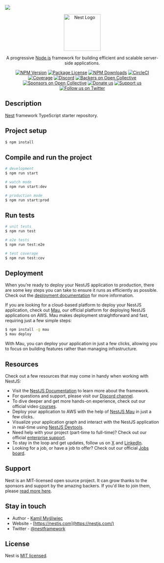 [![](https://mermaid.ink/img/pako:eNqFVk1v3CAQ_SvIp42aqOrVqiI1XaU9tGqUpK1U-TKLZ70oGCzAm6yi_PcOxu4a8G59sPGbYZiPx8BrwXWNRVlwCdauBTQG2koxegaEPcJGInsNkH_eWWeEaph14HrLquKHarQH3rM7VHUY3Qol7A7rqphNFMoxo3tVJ5jrjUog3huDyt1IkWmPojvtZgIprPv4GUx9zYzYo0lFdxIOaOw168JgJl8jf2I1vaIQwbgv0OLqYoZSdBmm8MXd-5gy9JGiisAaQXoXbYRyLSVyd4POJtoOTSsU_hZKoZlkb5WaV2eMK6qPT5JIs7YBNQ9wo7Vke8GdNoe8tEZLTOZ32gontFrO-Q6iMg3WAz9SdKvlXJPKwZFiX0FLSXQlo7XmWfDqcbp2VKkYASkjwICweMqg3ennqAhJQn_a5XSyPEtbYaxTRIhcRKZOSDpa5Fmb_5RnVMYWhEw0x6I9UHbtYgSeot90I3gURdjGzr_njN6D7MHhV6rfKmyNcuLUxZC7mTJ0nTx46_e9xJisvv4SMw4HONsIAc53DXkvGnWW7yDy0KY9ACKMsqgb8vkxibyFJ6SdLyxxenUxBf2JHzmerDy0iddl-vvu4X8jnvXbrYx7RW1g4J5fz3_nnMVW73EQcnoFeTRXeE5seodjnWzJos6WdppbqTu_0NHNRCGUJfPEi-59C12QbdJKGrTo1rMdmSTNz186OzztFjaHPbQbnRKeZKgat5vBDbpf3sIq4yhJHnrhvCDYTGSjLZLPxYtNNXBhkWldyrPRfwhTqsK3LToFh2ZF36Ej-X9qVdmJGBoVTeKg2AaZ6hMlfEFOdQ_-ZIkOFK-KD1XBrq5o0II60HjytWRcKwdC2RP6fjCQu2S9xVFrAHKjQz1Ti9NKp3wYE1myDs1Wm_acI8fmFVahk2hUP0rOxTo1tHNrTD0kjWPCE_U4kcGh4rJo6XQGUdPNaWBIVbgdUsMvShrWYJ58Cd9ID3qnHw6KF6UzPV4WdAFqdkW5BWnpr-9q8na8dv1DO1B_tD7-Yy2o538fL2r-8_YXJpngPg?type=png)](https://mermaid.live/edit#pako:eNqFVk1v3CAQ_SvIp42aqOrVqiI1XaU9tGqUpK1U-TKLZ70oGCzAm6yi_PcOxu4a8G59sPGbYZiPx8BrwXWNRVlwCdauBTQG2koxegaEPcJGInsNkH_eWWeEaph14HrLquKHarQH3rM7VHUY3Qol7A7rqphNFMoxo3tVJ5jrjUog3huDyt1IkWmPojvtZgIprPv4GUx9zYzYo0lFdxIOaOw168JgJl8jf2I1vaIQwbgv0OLqYoZSdBmm8MXd-5gy9JGiisAaQXoXbYRyLSVyd4POJtoOTSsU_hZKoZlkb5WaV2eMK6qPT5JIs7YBNQ9wo7Vke8GdNoe8tEZLTOZ32gontFrO-Q6iMg3WAz9SdKvlXJPKwZFiX0FLSXQlo7XmWfDqcbp2VKkYASkjwICweMqg3ennqAhJQn_a5XSyPEtbYaxTRIhcRKZOSDpa5Fmb_5RnVMYWhEw0x6I9UHbtYgSeot90I3gURdjGzr_njN6D7MHhV6rfKmyNcuLUxZC7mTJ0nTx46_e9xJisvv4SMw4HONsIAc53DXkvGnWW7yDy0KY9ACKMsqgb8vkxibyFJ6SdLyxxenUxBf2JHzmerDy0iddl-vvu4X8jnvXbrYx7RW1g4J5fz3_nnMVW73EQcnoFeTRXeE5seodjnWzJos6WdppbqTu_0NHNRCGUJfPEi-59C12QbdJKGrTo1rMdmSTNz186OzztFjaHPbQbnRKeZKgat5vBDbpf3sIq4yhJHnrhvCDYTGSjLZLPxYtNNXBhkWldyrPRfwhTqsK3LToFh2ZF36Ej-X9qVdmJGBoVTeKg2AaZ6hMlfEFOdQ_-ZIkOFK-KD1XBrq5o0II60HjytWRcKwdC2RP6fjCQu2S9xVFrAHKjQz1Ti9NKp3wYE1myDs1Wm_acI8fmFVahk2hUP0rOxTo1tHNrTD0kjWPCE_U4kcGh4rJo6XQGUdPNaWBIVbgdUsMvShrWYJ58Cd9ID3qnHw6KF6UzPV4WdAFqdkW5BWnpr-9q8na8dv1DO1B_tD7-Yy2o538fL2r-8_YXJpngPg)

<p align="center">
  <a href="http://nestjs.com/" target="blank"><img src="https://nestjs.com/img/logo-small.svg" width="120" alt="Nest Logo" /></a>
</p>

[circleci-image]: https://img.shields.io/circleci/build/github/nestjs/nest/master?token=abc123def456
[circleci-url]: https://circleci.com/gh/nestjs/nest

  <p align="center">A progressive <a href="http://nodejs.org" target="_blank">Node.js</a> framework for building efficient and scalable server-side applications.</p>
    <p align="center">
<a href="https://www.npmjs.com/~nestjscore" target="_blank"><img src="https://img.shields.io/npm/v/@nestjs/core.svg" alt="NPM Version" /></a>
<a href="https://www.npmjs.com/~nestjscore" target="_blank"><img src="https://img.shields.io/npm/l/@nestjs/core.svg" alt="Package License" /></a>
<a href="https://www.npmjs.com/~nestjscore" target="_blank"><img src="https://img.shields.io/npm/dm/@nestjs/common.svg" alt="NPM Downloads" /></a>
<a href="https://circleci.com/gh/nestjs/nest" target="_blank"><img src="https://img.shields.io/circleci/build/github/nestjs/nest/master" alt="CircleCI" /></a>
<a href="https://coveralls.io/github/nestjs/nest?branch=master" target="_blank"><img src="https://coveralls.io/repos/github/nestjs/nest/badge.svg?branch=master#9" alt="Coverage" /></a>
<a href="https://discord.gg/G7Qnnhy" target="_blank"><img src="https://img.shields.io/badge/discord-online-brightgreen.svg" alt="Discord"/></a>
<a href="https://opencollective.com/nest#backer" target="_blank"><img src="https://opencollective.com/nest/backers/badge.svg" alt="Backers on Open Collective" /></a>
<a href="https://opencollective.com/nest#sponsor" target="_blank"><img src="https://opencollective.com/nest/sponsors/badge.svg" alt="Sponsors on Open Collective" /></a>
  <a href="https://paypal.me/kamilmysliwiec" target="_blank"><img src="https://img.shields.io/badge/Donate-PayPal-ff3f59.svg" alt="Donate us"/></a>
    <a href="https://opencollective.com/nest#sponsor"  target="_blank"><img src="https://img.shields.io/badge/Support%20us-Open%20Collective-41B883.svg" alt="Support us"></a>
  <a href="https://twitter.com/nestframework" target="_blank"><img src="https://img.shields.io/twitter/follow/nestframework.svg?style=social&label=Follow" alt="Follow us on Twitter"></a>
</p>
  <!--[![Backers on Open Collective](https://opencollective.com/nest/backers/badge.svg)](https://opencollective.com/nest#backer)
  [![Sponsors on Open Collective](https://opencollective.com/nest/sponsors/badge.svg)](https://opencollective.com/nest#sponsor)-->

## Description

[Nest](https://github.com/nestjs/nest) framework TypeScript starter repository.

## Project setup

```bash
$ npm install
```

## Compile and run the project

```bash
# development
$ npm run start

# watch mode
$ npm run start:dev

# production mode
$ npm run start:prod
```

## Run tests

```bash
# unit tests
$ npm run test

# e2e tests
$ npm run test:e2e

# test coverage
$ npm run test:cov
```

## Deployment

When you're ready to deploy your NestJS application to production, there are some key steps you can take to ensure it runs as efficiently as possible. Check out the [deployment documentation](https://docs.nestjs.com/deployment) for more information.

If you are looking for a cloud-based platform to deploy your NestJS application, check out [Mau](https://mau.nestjs.com), our official platform for deploying NestJS applications on AWS. Mau makes deployment straightforward and fast, requiring just a few simple steps:

```bash
$ npm install -g mau
$ mau deploy
```

With Mau, you can deploy your application in just a few clicks, allowing you to focus on building features rather than managing infrastructure.

## Resources

Check out a few resources that may come in handy when working with NestJS:

- Visit the [NestJS Documentation](https://docs.nestjs.com) to learn more about the framework.
- For questions and support, please visit our [Discord channel](https://discord.gg/G7Qnnhy).
- To dive deeper and get more hands-on experience, check out our official video [courses](https://courses.nestjs.com/).
- Deploy your application to AWS with the help of [NestJS Mau](https://mau.nestjs.com) in just a few clicks.
- Visualize your application graph and interact with the NestJS application in real-time using [NestJS Devtools](https://devtools.nestjs.com).
- Need help with your project (part-time to full-time)? Check out our official [enterprise support](https://enterprise.nestjs.com).
- To stay in the loop and get updates, follow us on [X](https://x.com/nestframework) and [LinkedIn](https://linkedin.com/company/nestjs).
- Looking for a job, or have a job to offer? Check out our official [Jobs board](https://jobs.nestjs.com).

## Support

Nest is an MIT-licensed open source project. It can grow thanks to the sponsors and support by the amazing backers. If you'd like to join them, please [read more here](https://docs.nestjs.com/support).

## Stay in touch

- Author - [Kamil Myśliwiec](https://twitter.com/kammysliwiec)
- Website - [https://nestjs.com](https://nestjs.com/)
- Twitter - [@nestframework](https://twitter.com/nestframework)

## License

Nest is [MIT licensed](https://github.com/nestjs/nest/blob/master/LICENSE).
